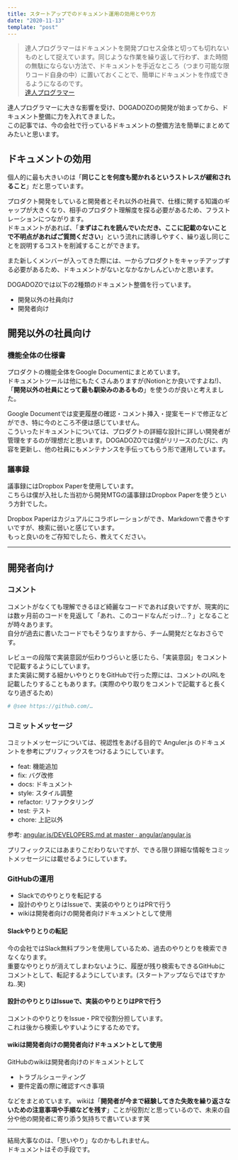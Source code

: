 ```yaml
---
title: スタートアップでのドキュメント運用の効用とやり方
date: "2020-11-13"
template: "post"
---
```


> 達人プログラマーはドキュメントを開発プロセス全体と切っても切れないものとして捉えています。同じような作業を繰り返して行わず、また時間の無駄にならない方法で、ドキュメントを手近なところ（つまり可能な限りコード自身の中）に置いておくことで、簡単にドキュメントを作成できるようになるのです。  
[達人プログラマー](https://amzn.to/3lte0B0)

達人プログラマーに大きな影響を受け、DOGADOZOの開発が始まってから、ドキュメント整備に力を入れてきました。  
この記事では、今の会社で行っているドキュメントの整備方法を簡単にまとめてみたいと思います。


## ドキュメントの効用

個人的に最も大きいのは「**同じことを何度も聞かれるというストレスが緩和されること**」だと思っています。

プロダクト開発をしていると開発者とそれ以外の社員で、仕様に関する知識のギャップが大きくなり、相手のプロダクト理解度を探る必要があるため、フラストレーションにつながります。  
ドキュメントがあれば、「**まずはこれを読んでいただき、ここに記載のないことで不明点があればご質問ください**」という流れに誘導しやすく、繰り返し同じことを説明するコストを削減することができます。

また新しくメンバーが入ってきた際には、一からプロダクトをキャッチアップする必要があるため、ドキュメントがないとなかなかしんどいかと思います。

DOGADOZOでは以下の2種類のドキュメント整備を行っています。

- 開発以外の社員向け
- 開発者向け

## 開発以外の社員向け

### 機能全体の仕様書

プロダクトの機能全体をGoogle Documentにまとめています。  
ドキュメントツールは他にもたくさんありますが(Notionとか良いですよね!)、「**開発以外の社員にとって最も馴染みのあるもの**」を使うのが良いと考えました。

Google Documentでは変更履歴の確認・コメント挿入・提案モードで修正などができ、特に今のところ不便は感じていません。  
こういったドキュメントについては、プロダクトの詳細な設計に詳しい開発者が管理をするのが理想だと思います。DOGADOZOでは僕がリリースのたびに、内容を更新し、他の社員にもメンテナンスを手伝ってもらう形で運用しています。

### 議事録

議事録にはDropbox Paperを使用しています。  
こちらは僕が入社した当初から開発MTGの議事録はDropbox Paperを使うという方針でした。

Dropbox Paperはカジュアルにコラボレーションができ、Markdownで書きやすいですが、検索に弱いと感じています。  
もっと良いのをご存知でしたら、教えてください。

---

## 開発者向け

### コメント  

コメントがなくても理解できるほど綺麗なコードであれば良いですが、現実的には数ヶ月前のコードを見返して「あれ、このコードなんだっけ…？」となることが時々あります。  
自分が過去に書いたコードでもそうなりますから、チーム開発だとなおさらです。

レビューの段階で実装意図が伝わりづらいと感じたら、「実装意図」をコメントで記載するようにしています。  
また実装に関する細かいやりとりをGitHubで行った際には、コメントのURLを記載したりすることもあります。(実際のやり取りをコメントで記載すると長くなり過ぎるため)

```rb
# @see https://github.com/…
```

### コミットメッセージ  

コミットメッセージについては、視認性をあげる目的で Anguler.js のドキュメントを参考にプリフィックスをつけるようにしています。

- feat: 機能追加
- fix: バグ改修
- docs: ドキュメント
- style: スタイル調整
- refactor: リファクタリング
- test: テスト
- chore: 上記以外

参考: [angular.js/DEVELOPERS.md at master · angular/angular.js](https://github.com/angular/angular.js/blob/master/DEVELOPERS.md#type)


プリフィックスにはあまりこだわりないですが、できる限り詳細な情報をコミットメッセージには載せるようにしています。


### GitHubの運用

- Slackでのやりとりを転記する
- 設計のやりとりはIssueで、実装のやりとりはPRで行う
- wikiは開発者向けの開発者向けドキュメントとして使用

#### Slackやりとりの転記

今の会社ではSlack無料プランを使用しているため、過去のやりとりを検索できなくなります。  
重要なやりとりが消えてしまわないように、履歴が残り検索もできるGitHubにコメントとして、転記するようにしています。(スタートアップならではですかね..笑)

#### 設計のやりとりはIssueで、実装のやりとりはPRで行う

コメントのやりとりをIssue・PRで役割分担しています。  
これは後から検索しやすいようにするためです。

#### wikiは開発者向けの開発者向けドキュメントとして使用

GitHubのwikiは開発者向けのドキュメントとして

- トラブルシューティング
- 要件定義の際に確認すべき事項

などをまとめています。
wikiは「**開発者が今まで経験してきた失敗を繰り返さないための注意事項や手順などを残す**」ことが役割だと思っているので、未来の自分や他の開発者に寄り添う気持ちで書いています笑


---

結局大事なのは、「思いやり」なのかもしれません。  
ドキュメントはその手段です。
